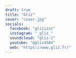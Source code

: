 ```yaml
---
draft: true
title: "Gliz"
cover: "cover.jpg"
socials:
  facebook: "gliiizzz"
  instagram: "_gliz_"
  soundcloud: "gliz-2"
  youtube: "@gliz4584"
  web: "https://www.gliz.fr/"
---
```

